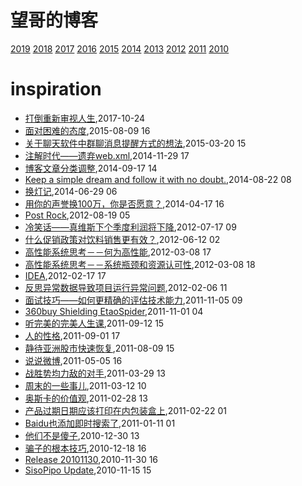 # 望哥的博客
 [2019](/2019/)
 [2018](/2018/)
 [2017](/2017/)
 [2016](/2016/)
 [2015](/2015/)
 [2014](/2014/)
 [2013](/2013/)
 [2012](/2012/)
 [2011](/2011/)
 [2010](/2010/)


# inspiration
* [打倒重新审视人生](/2017/2017-10-24-different_sence_of_life),2017-10-24
* [面对困难的态度](/2015/2015-08-09-attitude-for-difficuty),2015-08-09 16
* [关于聊天软件中群聊消息提醒方式的想法](/2015/2015-03-20-idea-about-group-chat),2015-03-20 15
* [注解时代——遗弃web.xml](/2014/2014-11-29-deprecate-web-xml),2014-11-29 17
* [博客文章分类调整](/2014/2014-09-17-adjust-blog-category),2014-09-17 14
* [Keep a simple dream and follow it with no doubt.](/2014/2014-08-22-keep-a-simple-dream-and-follow-it-with-no-doubt),2014-08-22 08
* [换灯记](/2014/2014-06-29-replace-light),2014-06-29 06
* [用你的声誉换100万，你是否愿意？](/2014/2014-04-17-100million-or-reputation),2014-04-17 16
* [Post Rock](/2012/2012-08-19-post-rock),2012-08-19 05
* [冷笑话——真维斯下个季度利润将下降](/2012/2012-07-17-joke-why-sale-will-decline),2012-07-17 09
* [什么促销政策对饮料销售更有效？](/2012/2012-06-12-better-policy-for-sale),2012-06-12 02
* [高性能系统思考－－何为高性能](/2012/2012-03-08-what-is-high-performance),2012-03-08 17
* [高性能系统思考－－系统瓶颈和资源认可性](/2012/2012-03-08-bottom-neck-and-compromise),2012-03-08 18
* [IDEA](/2012/2012-02-17-idea-reader-for-english-learner),2012-02-17 17
* [反思异常数据导致项目运行异常问题](/2012/2012-02-06-rethink_exception_because_of_speical_data),2012-02-06 11
* [面试技巧——如何更精确的评估技术能力](/2011/2011-11-05-how_to_evaluate_skill_in_interview),2011-11-05 09
* [360buy Shielding EtaoSpider](/2011/2011-11-01-360buy-shielding-etaospider),2011-11-01 04
* [听完美的完美人生课](/2011/2011-09-12-wanmei-lecture),2011-09-12 15
* [人的性格](/2011/2011-09-01-human_nature),2011-09-01 17
* [静待亚洲股市快速恢复](/2011/2011-08-09-wish_asia_stock_get_well),2011-08-09 15
* [说说微博](/2011/2011-05-05-about_weibo),2011-05-05 16
* [战胜势均力敌的对手](/2011/2011-03-29-how_to_beat_powerful_enemy),2011-03-29 13
* [周末的一些事儿](/2011/2011-03-12-something),2011-03-12 10
* [奥斯卡的价值观](/2011/2011-02-28-oscar_value),2011-02-28 13
* [产品过期日期应该打印在内包装盒上](/2011/2011-02-22-product_usage_deadline_should_printed_on_packages),2011-02-22 01
* [Baidu也添加即时搜索了](/2011/2011-01-11-baidu-instant-search),2011-01-11 01
* [他们不是傻子](/2010/2010-12-30-they_are_not_stupid),2010-12-30 13
* [骗子的根本技巧](/2010/2010-12-18-the_basic_skill_of_cheater),2010-12-18 16
* [Release 20101130](/2010/2010-11-30-release-20101130),2010-11-30 16
* [SisoPipo Update](/2010/2010-11-15-sisopipoupdate),2010-11-15 15
